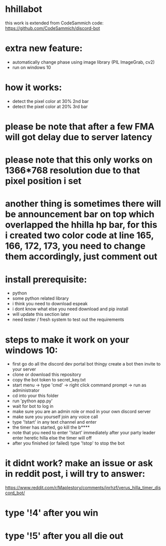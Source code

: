# hhillabot

this work is extended from CodeSammich code: https://github.com/CodeSammich/discord-bot

# extra new feature:
- automatically change phase using image library (PIL ImageGrab, cv2)
- run on windows 10

# how it works:
- detect the pixel color at 30% 2nd bar
- detect the pixel color at 20% 3rd bar

# please be note that after a few FMA will got delay due to server latency
# please note that this only works on 1366*768 resolution due to that pixel position i set

# another thing is sometimes there will be announcement bar on top which overlapped the hhilla hp bar, for this i created two color code at line 165, 166, 172, 173, you need to change them accordingly, just comment out 

# install prerequisite:
- python
- some python related library
- i think you need to download espeak
- i dont know what else you need download and pip install
- will update this section later
- need tester / fresh system to test out the requirements

# steps to make it work on your windows 10:
- first go do all the discord dev portal bot thingy create a bot then invite to your server
- clone or download this repository
- copy the bot token to secret_key.txt
- start menu -> type 'cmd' -> right click command prompt -> run as administrator
- cd into your this folder
- run 'python app.py'
- wait for bot to log in
- make sure you are an admin role or mod in your own discord server
- make sure you yourself join any voice call
- type '!start' in any text channel and enter
- the timer has started, go kill the b****
- note that you need to enter '!start' immediately after your party leader enter heretic hilla else the timer will off
- after you finished (or failed) type '!stop' to stop the bot

# it didnt work? make an issue or ask in reddit post, i will try to answer: 
https://www.reddit.com/r/Maplestory/comments/jnrhzf/verus_hilla_timer_discord_bot/

# type '!4' after you win
# type '!5' after you all die out



